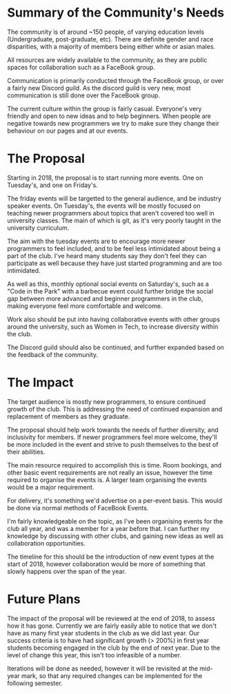 # Summary of the Community's Needs

The community is of around ~150 people, of varying education levels (Undergraduate, post-graduate, etc). There are definite gender and race disparities, with a majority of members being either white or asian males.

All resources are widely available to the community, as they are public spaces for collaboration such as a FaceBook group.

Communication is primarily conducted through the FaceBook group, or over a fairly new Discord guild. As the discord guild is very new, most communication is still done over the FaceBook group.

The current culture within the group is fairly casual. Everyone's very friendly and open to new ideas and to help beginners. When people are negative towards new programmers we try to make sure they change their behaviour on our pages and at our events.

# The Proposal

Starting in 2018, the proposal is to start running more events. One on Tuesday's, and one on Friday's. 

The friday events will be targetted to the general audience, and be industry speaker events. On Tuesday's, the events will be mostly focused on teaching newer programmers about topics that aren't covered too well in university classes. The main of which is git, as it's very poorly taught in the university curriculum.

The aim with the tuesday events are to encourage more newer programmers to feel included, and to be feel less intimidated about being a part of the club. I've heard many students say they don't feel they can participate as well because they have just started programming and are too intimidated.

As well as this, monthly optional social events on Saturday's, such as a "Code in the Park" with a barbecue event could further bridge the social gap between more advanced and beginner programmers in the club, making everyone feel more comfortable and welcome.

Work also should be put into having collaborative events with other groups around the university, such as Women in Tech, to increase diversity within the club.

The Discord guild should also be continued, and further expanded based on the feedback of the community.

# The Impact

The target audience is mostly new programmers, to ensure continued growth of the club. This is addressing the need of continued expansion and replacement of members as they graduate.

The proposal should help work towards the needs of further diversity, and inclusivity for members. If newer programmers feel more welcome, they'll be more included in the event and strive to push themselves to the best of their abilities.

The main resource required to accomplish this is time. Room bookings, and other basic event requirements are not really an issue, however the time required to organise the events is. A larger team organising the events would be a major requirement.

For delivery, it's something we'd advertise on a per-event basis. This would be done via normal methods of FaceBook Events.

I'm fairly knowledgeable on the topic, as I've been organising events for the club all year, and was a member for a year before that. I can further my knowledge by discussing with other clubs, and gaining new ideas as well as collaboration opportunities.

The timeline for this should be the introduction of new event types at the start of 2018, however collaboration would be more of something that slowly happens over the span of the year.

# Future Plans

The impact of the proposal will be reviewed at the end of 2018, to assess how it has gone. Currently we are fairly easily able to notice that we don't have as many first year students in the club as we did last year. Our success criteria is to have had significant growth (> 200%) in first year students becoming engaged in the club by the end of next year. Due to the level of change this year, this isn't too infeasible of a number.

Iterations will be done as needed, however it will be revisited at the mid-year mark, so that any required changes can be implemented for the following semester.
